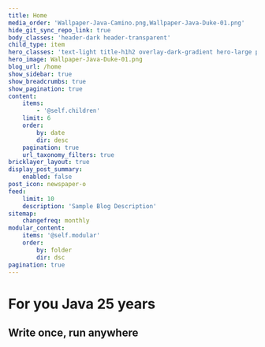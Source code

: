 ```yaml
---
title: Home
media_order: 'Wallpaper-Java-Camino.png,Wallpaper-Java-Duke-01.png'
hide_git_sync_repo_link: true
body_classes: 'header-dark header-transparent'
child_type: item
hero_classes: 'text-light title-h1h2 overlay-dark-gradient hero-large parallax'
hero_image: Wallpaper-Java-Duke-01.png
blog_url: /home
show_sidebar: true
show_breadcrumbs: true
show_pagination: true
content:
    items:
        - '@self.children'
    limit: 6
    order:
        by: date
        dir: desc
    pagination: true
    url_taxonomy_filters: true
bricklayer_layout: true
display_post_summary:
    enabled: false
post_icon: newspaper-o
feed:
    limit: 10
    description: 'Sample Blog Description'
sitemap:
    changefreq: monthly
modular_content:
    items: '@self.modular'
    order:
        by: folder
        dir: dsc
pagination: true
---
```


# For you **Java** 25 years
## Write once, run anywhere
